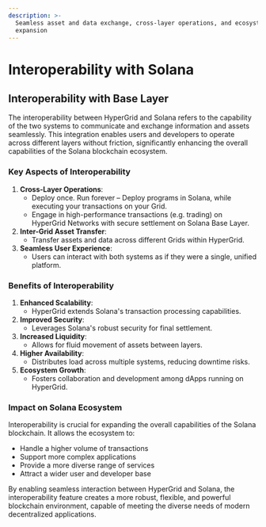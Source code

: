 ```yaml
---
description: >-
  Seamless asset and data exchange, cross-layer operations, and ecosystem
  expansion
---
```


# Interoperability with Solana

## Interoperability with Base Layer

The interoperability between HyperGrid and Solana refers to the capability of the two systems to communicate and exchange information and assets seamlessly. This integration enables users and developers to operate across different layers without friction, significantly enhancing the overall capabilities of the Solana blockchain ecosystem.

### Key Aspects of Interoperability

1. **Cross-Layer Operations**:
   * Deploy once. Run forever – Deploy programs in Solana, while executing your transactions on your Grid.
   * Engage in high-performance transactions (e.g. trading) on HyperGrid Networks with secure settlement on Solana Base Layer.
2. **Inter-Grid Asset Transfer**:
   * Transfer assets and data across different Grids within HyperGrid.
3. **Seamless User Experience**:
   * Users can interact with both systems as if they were a single, unified platform.

### Benefits of Interoperability

1. **Enhanced Scalability**:
   * HyperGrid extends Solana's transaction processing capabilities.
2. **Improved Security**:
   * Leverages Solana's robust security for final settlement.
3. **Increased Liquidity**:
   * Allows for fluid movement of assets between layers.
4. **Higher Availability**:
   * Distributes load across multiple systems, reducing downtime risks.
5. **Ecosystem Growth**:
   * Fosters collaboration and development among dApps running on HyperGrid.

### Impact on Solana Ecosystem

Interoperability is crucial for expanding the overall capabilities of the Solana blockchain. It allows the ecosystem to:

* Handle a higher volume of transactions
* Support more complex applications
* Provide a more diverse range of services
* Attract a wider user and developer base

By enabling seamless interaction between HyperGrid and Solana, the interoperability feature creates a more robust, flexible, and powerful blockchain environment, capable of meeting the diverse needs of modern decentralized applications.
